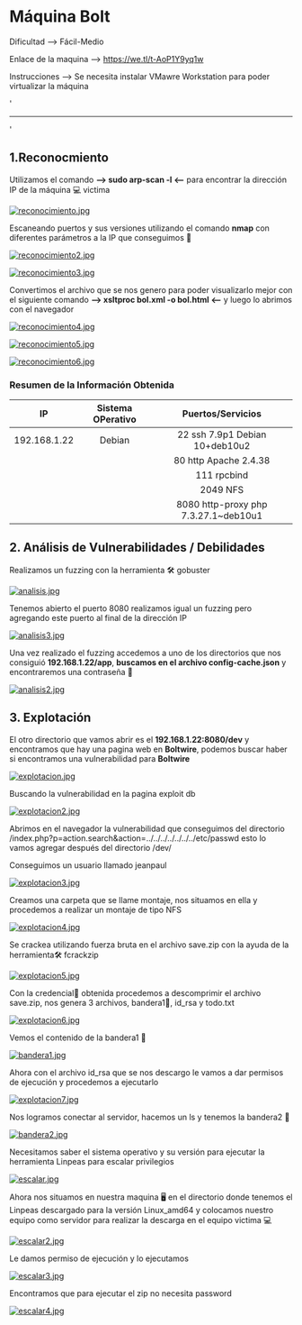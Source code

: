 # Máquina Bolt

Dificultad --> Fácil-Medio 

Enlace de la maquina --> https://we.tl/t-AoP1Y9yq1w

Instrucciones --> Se necesita instalar VMawre Workstation para poder virtualizar la máquina

'

-------------------------------------------------------------------------------------------------------------------------------------------------------------------

'

## 1.Reconocmiento

Utilizamos el comando **--> sudo arp-scan -l <--** para encontrar la dirección IP de la máquina 💻 victima

[![reconocimiento.jpg](https://i.postimg.cc/hPT1jFBV/reconocimiento.jpg)](https://postimg.cc/tYRxSM7g)


Escaneando puertos y sus versiones utilizando el comando **nmap** con diferentes parámetros a la IP que conseguimos 🔎

[![reconocimiento2.jpg](https://i.postimg.cc/t4DPZpmn/reconocimiento2.jpg)](https://postimg.cc/fVtk1nsM)


[![reconocimiento3.jpg](https://i.postimg.cc/HW5y0Qhg/reconocimiento3.jpg)](https://postimg.cc/6TWqtGKj)


Convertimos el archivo que se nos genero para poder visualizarlo mejor con el siguiente comando **--> xsltproc bol.xml -o bol.html <--** y luego lo abrimos con el navegador


[![reconocimiento4.jpg](https://i.postimg.cc/90VFYqDm/reconocimiento4.jpg)](https://postimg.cc/2bcDzydM)


[![reconocimiento5.jpg](https://i.postimg.cc/MHDZPKBy/reconocimiento5.jpg)](https://postimg.cc/8f7VsGt5)


[![reconocimiento6.jpg](https://i.postimg.cc/bNywGkXL/reconocimiento6.jpg)](https://postimg.cc/gr7WQw26)



### Resumen de la Información Obtenida

|IP             | Sistema OPerativo | Puertos/Servicios                   | 
|:------------: |:-----------------:| :----------------------------------:| 
| 192.168.1.22  | Debian            | 22 ssh 7.9p1 Debian 10+deb10u2      |
|               |                   | 80 http Apache 2.4.38               |
|               |                   | 111 rpcbind                         |
|               |                   | 2049 NFS                            |
|               |                   | 8080 http-proxy php 7.3.27.1~deb10u1|



## 2. Análisis de Vulnerabilidades / Debilidades

Realizamos un fuzzing con la herramienta 🛠️ gobuster

[![analisis.jpg](https://i.postimg.cc/13F2s7Wd/analisis.jpg)](https://postimg.cc/YvpbxRBN)


Tenemos abierto el puerto 8080 realizamos igual un fuzzing pero agregando este puerto al final de la dirección IP

[![analisis3.jpg](https://i.postimg.cc/J0Bv0Trt/analisis3.jpg)](https://postimg.cc/CnSm6sfV)


Una vez realizado el fuzzing accedemos a uno de los directorios que nos consiguió **192.168.1.22/app**, **buscamos en el archivo config-cache.json** y encontraremos una contraseña 🔑


[![analisis2.jpg](https://i.postimg.cc/3xZ6k0Tj/analisis2.jpg)](https://postimg.cc/w17FPv33)



## 3. Explotación

El otro directorio que vamos abrir es el **192.168.1.22:8080/dev** y encontramos que hay una pagina web en **Boltwire**, podemos buscar haber si encontramos una vulnerabilidad para **Boltwire**


[![explotacion.jpg](https://i.postimg.cc/7PJmkfYL/explotacion.jpg)](https://postimg.cc/jCKz6qfV)


Buscando la vulnerabilidad en la pagina exploit db


[![explotacion2.jpg](https://i.postimg.cc/CKZfqn2B/explotacion2.jpg)](https://postimg.cc/DWTZV0nn)


Abrimos en el navegador la vulnerabilidad que conseguimos del directorio /index.php?p=action.search&action=../../../../../../../etc/passwd esto lo vamos agregar después del directorio /dev/

Conseguimos un usuario llamado jeanpaul

[![explotacion3.jpg](https://i.postimg.cc/VN6nYV18/explotacion3.jpg)](https://postimg.cc/5Xh6gp67)


Creamos una carpeta que se llame montaje, nos situamos en ella y procedemos a realizar un montaje de tipo NFS


[![explotacion4.jpg](https://i.postimg.cc/xCZkTf5G/explotacion4.jpg)](https://postimg.cc/S2WQgpwj)


Se crackea utilizando fuerza bruta en el archivo save.zip con la ayuda de la herramienta🛠️ fcrackzip


[![explotacion5.jpg](https://i.postimg.cc/c1QgNSY3/explotacion5.jpg)](https://postimg.cc/V5kLj2Ks)


Con la credencial🔑 obtenida procedemos a descomprimir el archivo save.zip, nos genera 3 archivos, bandera1🚩, id_rsa y todo.txt

[![explotacion6.jpg](https://i.postimg.cc/NMvsNKdz/explotacion6.jpg)](https://postimg.cc/zLpYvGZC)


Vemos el contenido de la bandera1 🚩

[![bandera1.jpg](https://i.postimg.cc/tgWyVX9t/bandera1.jpg)](https://postimg.cc/7CHjFrGf)


Ahora con el archivo id_rsa que se nos descargo le vamos a dar permisos de ejecución y procedemos a ejecutarlo


[![explotacion7.jpg](https://i.postimg.cc/nhQf6H9b/explotacion7.jpg)](https://postimg.cc/FYm6SXxD)


 Nos logramos conectar al servidor, hacemos un ls y tenemos la bandera2 🚩

 [![bandera2.jpg](https://i.postimg.cc/N07ScLgV/bandera2.jpg)](https://postimg.cc/bGr30ySH)


 Necesitamos saber el sistema operativo y su versión para ejecutar la herramienta Linpeas para escalar privilegios 


[![escalar.jpg](https://i.postimg.cc/Mpt3PNd2/escalar.jpg)](https://postimg.cc/hXz0hCkp)


Ahora nos situamos en nuestra maquina 🖥️ en el directorio donde tenemos el Linpeas descargado para la versión Linux_amd64 y colocamos nuestro equipo como servidor para realizar la descarga en el equipo victima 💻


[![escalar2.jpg](https://i.postimg.cc/8PzZFtTZ/escalar2.jpg)](https://postimg.cc/WtxGCmFZ)


Le damos permiso de ejecución y lo ejecutamos


[![escalar3.jpg](https://i.postimg.cc/4xrPSGV0/escalar3.jpg)](https://postimg.cc/rDN5DvhG)


Encontramos que para ejecutar el zip no necesita password


[![escalar4.jpg](https://i.postimg.cc/9FkYD28f/escalar4.jpg)](https://postimg.cc/jLz71prV)
